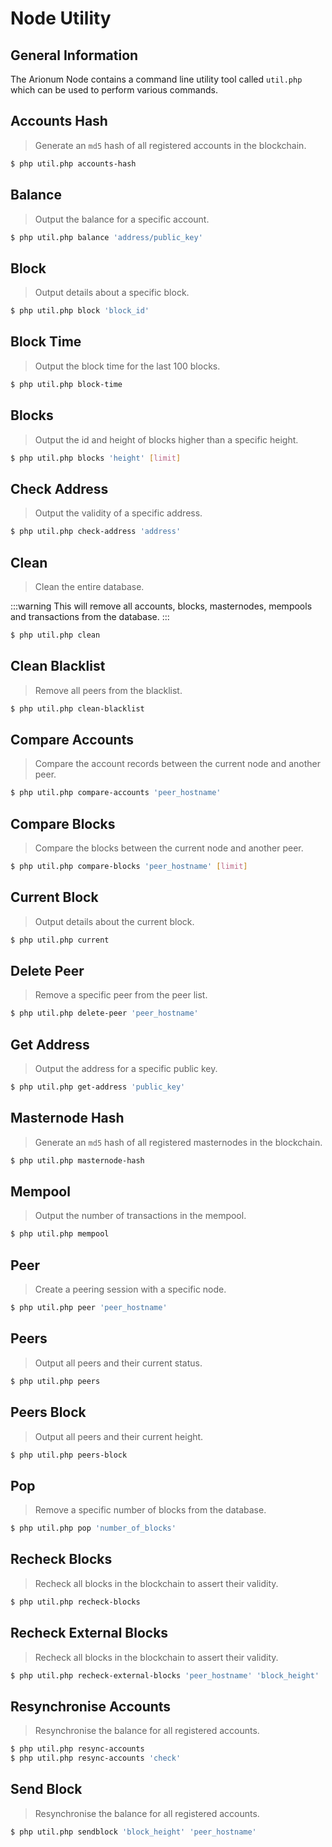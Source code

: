 # Node Utility

## General Information

The Arionum Node contains a command line utility tool called `util.php` which can be used to perform various commands.

## Accounts Hash

> Generate an `md5` hash of all registered accounts in the blockchain.

```bash
$ php util.php accounts-hash
```

## Balance

> Output the balance for a specific account.

```bash
$ php util.php balance 'address/public_key'
```

## Block

> Output details about a specific block.

```bash
$ php util.php block 'block_id'
```

## Block Time

> Output the block time for the last 100 blocks.

```bash
$ php util.php block-time
```

## Blocks

> Output the id and height of blocks higher than a specific height.

```bash
$ php util.php blocks 'height' [limit]
```

## Check Address

> Output the validity of a specific address.

```bash
$ php util.php check-address 'address'
```

## Clean

> Clean the entire database.

:::warning
This will remove all accounts, blocks, masternodes, mempools and transactions from the database.
:::

```bash
$ php util.php clean
```

## Clean Blacklist

> Remove all peers from the blacklist.

```bash
$ php util.php clean-blacklist
```

## Compare Accounts

> Compare the account records between the current node and another peer.

```bash
$ php util.php compare-accounts 'peer_hostname'
```

## Compare Blocks

> Compare the blocks between the current node and another peer.

```bash
$ php util.php compare-blocks 'peer_hostname' [limit]
```

## Current Block

> Output details about the current block.

```bash
$ php util.php current
```

## Delete Peer

> Remove a specific peer from the peer list.

```bash
$ php util.php delete-peer 'peer_hostname'
```

## Get Address

> Output the address for a specific public key.

```bash
$ php util.php get-address 'public_key'
```

## Masternode Hash

> Generate an `md5` hash of all registered masternodes in the blockchain.

```bash
$ php util.php masternode-hash
```

## Mempool

> Output the number of transactions in the mempool.

```bash
$ php util.php mempool
```

## Peer

> Create a peering session with a specific node.

```bash
$ php util.php peer 'peer_hostname'
```

## Peers

> Output all peers and their current status.

```bash
$ php util.php peers
```

## Peers Block

> Output all peers and their current height.

```bash
$ php util.php peers-block
```

## Pop

> Remove a specific number of blocks from the database.

```bash
$ php util.php pop 'number_of_blocks'
```

## Recheck Blocks

> Recheck all blocks in the blockchain to assert their validity.

```bash
$ php util.php recheck-blocks
```

## Recheck External Blocks

> Recheck all blocks in the blockchain to assert their validity.

```bash
$ php util.php recheck-external-blocks 'peer_hostname' 'block_height'
```

## Resynchronise Accounts

> Resynchronise the balance for all registered accounts.

```bash
$ php util.php resync-accounts
$ php util.php resync-accounts 'check'
```

## Send Block

> Resynchronise the balance for all registered accounts.

```bash
$ php util.php sendblock 'block_height' 'peer_hostname'
```

